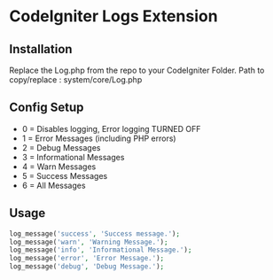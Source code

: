 # CodeIgniter Logs Extension

Installation
------------

Replace the Log.php from the repo to your CodeIgniter Folder.
Path to copy/replace : system/core/Log.php


Config Setup
------------

* 0 = Disables logging, Error logging TURNED OFF
* 1 = Error Messages (including PHP errors)
* 2 = Debug Messages
* 3 = Informational Messages
* 4 = Warn Messages
* 5 = Success Messages
* 6 = All Messages


Usage
-------

```php
log_message('success', 'Success message.');
log_message('warn', 'Warning Message.');
log_message('info', 'Informational Message.');
log_message('error', 'Error Message.');
log_message('debug', 'Debug Message.');
```
